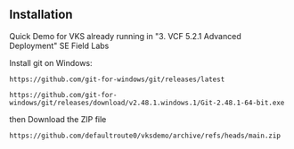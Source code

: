 ## Installation

Quick Demo for VKS already running in "3. VCF 5.2.1 Advanced Deployment" SE Field Labs

Install git on Windows:
````
https://github.com/git-for-windows/git/releases/latest
````
````
https://github.com/git-for-windows/git/releases/download/v2.48.1.windows.1/Git-2.48.1-64-bit.exe
````

then Download the ZIP file

````
https://github.com/defaultroute0/vksdemo/archive/refs/heads/main.zip
````
